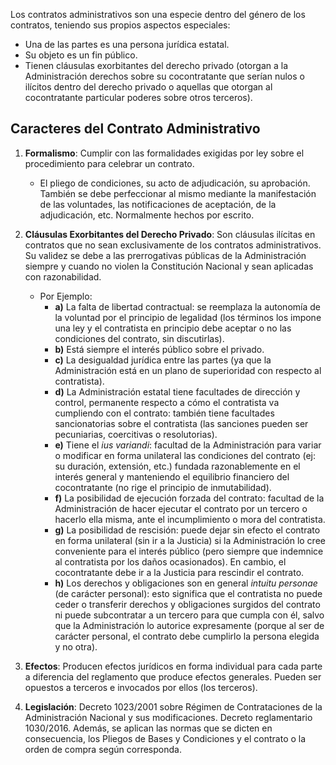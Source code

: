 
Los contratos administrativos son una especie dentro del género de los contratos, teniendo sus propios aspectos especiales:

- Una de las partes es una persona jurídica estatal.
- Su objeto es un fin público.
- Tienen cláusulas exorbitantes del derecho privado (otorgan a la Administración derechos sobre su cocontratante que serían nulos o ilícitos dentro del derecho privado o aquellas que otorgan al cocontratante particular poderes sobre otros terceros).

## Caracteres del Contrato Administrativo

1. **Formalismo**: Cumplir con las formalidades exigidas por ley sobre el procedimiento para celebrar un contrato.
    - El pliego de condiciones, su acto de adjudicación, su aprobación. También se debe perfeccionar al mismo mediante la manifestación de las voluntades, las notificaciones de aceptación, de la adjudicación, etc. Normalmente hechos por escrito.

2. **Cláusulas Exorbitantes del Derecho Privado**: Son cláusulas ilícitas en contratos que no sean exclusivamente de los contratos administrativos. Su validez se debe a las prerrogativas públicas de la Administración siempre y cuando no violen la Constitución Nacional y sean aplicadas con razonabilidad.
    - Por Ejemplo:
        - **a)** La falta de libertad contractual: se reemplaza la autonomía de la voluntad por el principio de legalidad (los términos los impone una ley y el contratista en principio debe aceptar o no las condiciones del contrato, sin discutirlas).
        - **b)** Está siempre el interés público sobre el privado.
        - **c)** La desigualdad jurídica entre las partes (ya que la Administración está en un plano de superioridad con respecto al contratista).
        - **d)** La Administración estatal tiene facultades de dirección y control, permanente respecto a cómo el contratista va cumpliendo con el contrato: también tiene facultades sancionatorias sobre el contratista (las sanciones pueden ser pecuniarias, coercitivas o resolutorias).
        - **e)** Tiene el *ius variandi*: facultad de la Administración para variar o modificar en forma unilateral las condiciones del contrato (ej: su duración, extensión, etc.) fundada razonablemente en el interés general y manteniendo el equilibrio financiero del cocontratante (no rige el principio de inmutabilidad).
        - **f)** La posibilidad de ejecución forzada del contrato: facultad de la Administración de hacer ejecutar el contrato por un tercero o hacerlo ella misma, ante el incumplimiento o mora del contratista.
        - **g)** La posibilidad de rescisión: puede dejar sin efecto el contrato en forma unilateral (sin ir a la Justicia) si la Administración lo cree conveniente para el interés público (pero siempre que indemnice al contratista por los daños ocasionados). En cambio, el cocontratante debe ir a la Justicia para rescindir el contrato.
        - **h)** Los derechos y obligaciones son en general *intuitu personae* (de carácter personal): esto significa que el contratista no puede ceder o transferir derechos y obligaciones surgidos del contrato ni puede subcontratar a un tercero para que cumpla con él, salvo que la Administración lo autorice expresamente (porque al ser de carácter personal, el contrato debe cumplirlo la persona elegida y no otra).

3. **Efectos**: Producen efectos jurídicos en forma individual para cada parte a diferencia del reglamento que produce efectos generales. Pueden ser opuestos a terceros e invocados por ellos (los terceros).

4. **Legislación**: Decreto 1023/2001 sobre Régimen de Contrataciones de la Administración Nacional y sus modificaciones. Decreto reglamentario 1030/2016. Además, se aplican las normas que se dicten en consecuencia, los Pliegos de Bases y Condiciones y el contrato o la orden de compra según corresponda.
